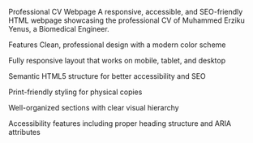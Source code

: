 Professional CV Webpage
A responsive, accessible, and SEO-friendly HTML webpage showcasing the professional CV of Muhammed Erziku Yenus, a Biomedical Engineer.

Features
Clean, professional design with a modern color scheme

Fully responsive layout that works on mobile, tablet, and desktop

Semantic HTML5 structure for better accessibility and SEO

Print-friendly styling for physical copies

Well-organized sections with clear visual hierarchy

Accessibility features including proper heading structure and ARIA attributes

